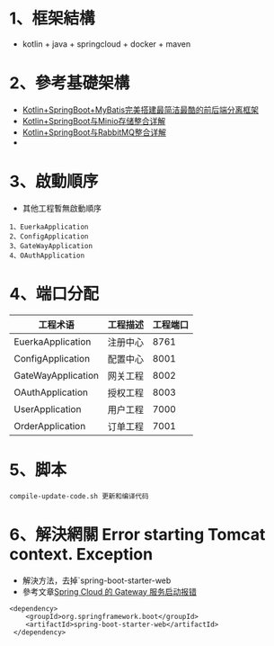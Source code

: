 # 1、框架結構
* kotlin + java + springcloud + docker + maven


# 2、參考基礎架構
* [Kotlin+SpringBoot+MyBatis完美搭建最简洁最酷的前后端分离框架](https://www.jianshu.com/p/0acd593fd11e)
* [Kotlin+SpringBoot与Minio存储整合详解](https://www.jianshu.com/p/aabbf8d74540)
* [Kotlin+SpringBoot与RabbitMQ整合详解](https://www.jianshu.com/p/41b3cca5b2a7)
* 


# 3、啟動順序
* 其他工程暫無啟動順序
```
1、EuerkaApplication
2、ConfigApplication
3、GateWayApplication
4、OAuthApplication
```


# 4、端口分配

工程术语 | 工程描述|工程端口
---|---|---
EuerkaApplication| 注册中心|8761
ConfigApplication| 配置中心|8001
GateWayApplication|网关工程|8002
OAuthApplication|授权工程|8003
UserApplication|用户工程|7000
OrderApplication|订单工程|7001

# 5、脚本
```
compile-update-code.sh 更新和编译代码

```



# 6、解決網關 Error starting Tomcat context. Exception
* 解決方法，去掉`spring-boot-starter-web
* 參考文章[Spring Cloud 的 Gateway 服务启动报错](https://blog.csdn.net/weixin_41922349/article/details/91560886)
```
<dependency> 
    <groupId>org.springframework.boot</groupId>
    <artifactId>spring-boot-starter-web</artifactId>
 </dependency> 
```

